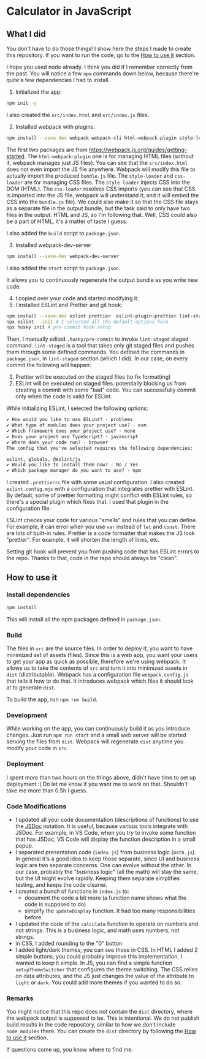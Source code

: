 # Calculator in JavaScript

## What I did

You don't have to do those things! I show here the steps I made to create this repository.
If you want to run the code, go to the [How to use it](#how-to-use-it) section.

I hope you used node already. I think you did if I remember correctly from the past.
You will notice a few `npm` commands down below, because there're quite a few dependencies I had to
install.

1. Initialized the app:

```sh
npm init -y
```

I also created the `src/index.html` and `src/index.js` files.

2. Installed webpack with plugins:

```sh
npm install --save-dev webpack webpack-cli html-webpack-plugin style-loader css-loader
```

The first two packages are from <https://webpack.js.org/guides/getting-started>. The
`html-webpack-plugin` one is for managing HTML files (without it, webpack manages just JS files).
You can see that the `src/index.html` does not even import the JS file anywhere. Webpack will
modify this file to actually import the produced `bundle.js` file.
The `style-loader` and `css-loader` are for managing CSS files. The `style-loader` injects
CSS into the DOM (HTML). The `css-loader` resolves CSS imports (you can see that CSS is imported
into the JS file, webpack will understand it, and it will embed the CSS into the `bundle.js` file).
We could also make it so that the CSS file stays as a separate file in the output bundle, but the
task said to only have two files in the output: HTML and JS, so I'm following that.
Well, CSS could also be a part of HTML, it's a matter of taste I guess.

I also added the `build` script to `package.json`.

3. Installed webpack-dev-server

```sh
npm install --save-dev webpack-dev-server
```

I also added the `start` script to `package.json`.

It allows you to continuously regenerate the output bundle as you write new code.

4. I copied over your code and started modifying it.
5. I installed ESLint and Prettier and git hook:

```sh
npm install --save-dev eslint prettier  eslint-plugin-prettier lint-staged husky
npx eslint --init # I selected all the default options here
npx husky init # pre-commit hook setup
```

Then, I manually edited `.husky/pre-commit` to invoke `lint-staged` staged command.
`lint-staged` is a tool that takes only git staged files and pushes them through some
defined commands. You defined the commands in `package.json`, in `lint-staged` section (which I
did). In our case, on every commit the following will happen:

1. Prettier will be executed on the staged files (to fix formatting)
2. ESLint will be executed on staged files, potentially blocking us from creating a commit with some
   "bad" code. You can successfully commit only when the code is valid for ESLint.

While initializing ESLint, I selected the following options:

```txt
✔ How would you like to use ESLint? · problems
✔ What type of modules does your project use? · esm
✔ Which framework does your project use? · none
✔ Does your project use TypeScript? · javascript
✔ Where does your code run? · browser
The config that you've selected requires the following dependencies:

eslint, globals, @eslint/js
✔ Would you like to install them now? · No / Yes
✔ Which package manager do you want to use? · npm
```

I created `.prettierrc` file with some usual configuration.
I also created `eslint.config.mjs` with a configuration that integrates prettier with ESLint. By
default, some of prettier formatting might conflict with ESLint rules, so there's a special plugin
which fixes that. I used that plugin in the configuration file.

ESLint checks your code for various "smells" and rules that you can define.
For example, it can error when you use `var` instead of `let` and `const`. There are lots of
built-in rules. Prettier is a code formatter that makes the JS look "prettier". For example,
it will shorten the length of lines, etc.

Setting git hook will prevent you from pushing code that has ESLint errors to the repo.
Thanks to that, code in the repo should always be "clean".

## How to use it

### Install dependencies

```sh
npm install
```

This will install all the npm packages defined in `package.json`.

### Build

The files in `src` are the source files. In order to deploy it, you want to have
minimized set of assets (files). Since this is a web app, you want your users to
get your app as quick as possible, therefore we're using webpack. It allows us to take the contents
of `src` and turn it into minimized assets in `dist` (distributable).
Webpack has a configuration file `webpack.config.js` that tells it how to do that.
It introduces webpack which files it should look at to generate `dist`.

To build the app, run `npm run build`.

### Development

While working on the app, you can continuously build it as you introduce changes.
Just run `npm run start` and a small web server will be started serving the files from `dist`.
Webpack will regenerate `dist` anytime you modify your code in `src`.

### Deployment

I spent more than two hours on the things above, didn't have time to set up deployment :(
Do let me know if you want me to work on that. Shouldn't take me more than 0.5h I guess.

### Code Modifications

- I updated all your code documentation (descriptions of functions) to use the
  [JSDoc](https://jsdoc.app/) notation. It is useful, because various tools integrate with JSDoc. For
  example, in VS Code, when you try to invoke some function that has JSDoc, VS Code will display
  the function description in a small popup.
- I separated presentation code (`index.js`) from business logic (`math.js`). In general it's a good
  idea to keep those separate, since UI and business logic are two separate concerns. One can evolve
  without the other. In our case, probably the "business logic" (all the math) will stay the same,
  but the UI might evolve rapidly. Keeping them separate simplifies testing, and keeps the code
  cleaner.
- I created a bunch of functions in `index.js` to:
  - document the code a bit more (a function name shows what the code is supposed to do)
  - simplify the `updateDisplay` function. It had too many responsibilities before.
- I updated the code of the `calculate` function to operate on numbers and not strings. This is a
  business logic, and math uses numbers, not strings.
- in CSS, I added rounding to the "0" button
- I added light/dark themes, you can see those in CSS. In HTML I added 2 simple buttons, you could
  probably improve this implementation, I wanted to keep it simple. In JS, you can find a simple
  function `setupThemeSwitcher` that configures the theme switching. The CSS relies on data
  attributes, and the JS just changes the value of the attribute to `light` or `dark`. You could
  add more themes if you wanted to do so.

### Remarks

You might notice that this repo does not contain the `dist` directory, where the webpack output is
supposed to be. This is intentional. We do not publish build results in the code repository, similar
to how we don't include `node_modules` there.
You can create the `dist` directory by following the [How to use it](#how-to-use-it) section.

If questions come up, you know where to find me.
